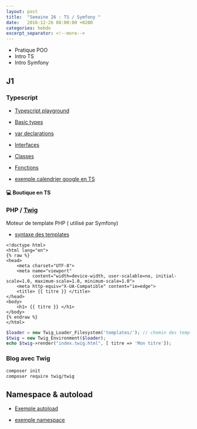 ```yaml
---
layout: post
title:  "Semaine 26 : TS / Symfony "
date:   2016-12-26 08:00:00 +0200
categories: hebdo 
excerpt_separator: <!--more-->
---
```


- Pratique POO 
- Intro TS
- Intro Symfony

<!--more-->

## J1

### Typescript

- [Typescript playground](http://www.typescriptlang.org/play/index.html)

- [Basic types](http://www.typescriptlang.org/docs/handbook/basic-types.html)
- [var declarations](http://www.typescriptlang.org/docs/handbook/variable-declarations.html)
- [Interfaces](http://www.typescriptlang.org/docs/handbook/interfaces.html)
- [Classes](http://www.typescriptlang.org/docs/handbook/classes.html)
- [Fonctions](http://www.typescriptlang.org/docs/handbook/functions.html)

- [exemple calendrier google en TS](https://github.com/simplyon2/exemples-php/blob/master/ts/calendar/calendar.ts)

#### :computer: Boutique en TS

### PHP / [Twig](http://twig.sensiolabs.org)

Moteur de template PHP ( utilisé par Symfony)

- [syntaxe des templates](http://twig.sensiolabs.org/doc/templates.html)


```twig
<!doctype html>
<html lang="en">
{% raw %}
<head>
    <meta charset="UTF-8">
    <meta name="viewport"
          content="width=device-width, user-scalable=no, initial-scale=1.0, maximum-scale=1.0, minimum-scale=1.0">
    <meta http-equiv="X-UA-Compatible" content="ie=edge">
    <title> {{ titre }} </title>
</head>
<body>
    <h1> {{ titre }} </h1>
</body>
{% endraw %}
</html>
```

```php
$loader = new Twig_Loader_Filesystem('templates/'); // chemin des templates
$twig = new Twig_Environment($loader);
echo $twig->render("index.twig.html", [ titre => 'Mon titre']);
```

### Blog avec Twig

```bash
composer init
composer require twig/twig
```

## Namespace & autoload

- [Exemple autoload](https://github.com/Simplon-lyon/dev-web/tree/master/php/autoload)

- [exemple namespace](https://github.com/Simplon-lyon/dev-web/tree/master/php/nspaces)


